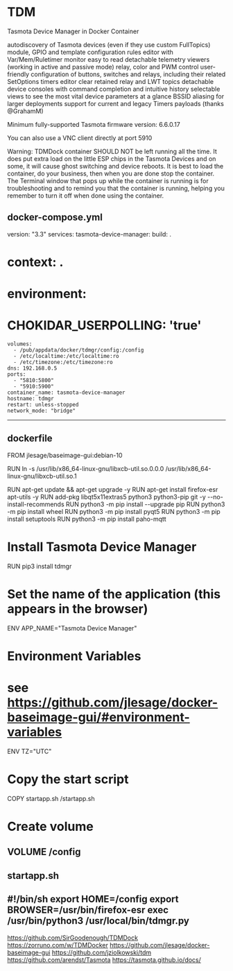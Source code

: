 # TDM
Tasmota Device Manager in Docker Container

autodiscovery of Tasmota devices (even if they use custom FullTopics)
module, GPIO and template configuration
rules editor with Var/Mem/Ruletimer monitor
easy to read detachable telemetry viewers (working in active and passive mode)
relay, color and PWM control
user-friendly configuration of buttons, switches and relays, including their related SetOptions
timers editor
clear retained relay and LWT topics
detachable device consoles with command completion and intuitive history
selectable views to see the most vital device parameters at a glance
BSSID aliasing for larger deployments
support for current and legacy Timers payloads (thanks @GrahamM)

Minimum fully-supported Tasmota firmware version: 6.6.0.17

You can also use a VNC client directly at port 5910

Warning:
TDMDock container SHOULD NOT be left running all the time. It does put extra load on the little ESP chips in the Tasmota Devices and on some, it will cause ghost switching and device reboots. It is best to load the container, do your business, then when you are done stop the container. The Terminal window that pops up while the container is running is for troubleshooting and to remind you that the container is running, helping you remember to turn it off when done using the container.

docker-compose.yml
---------------------------------------------------------------------------------------------------
version: "3.3"
services:
  tasmota-device-manager:
    build: .
#    context: .
#    environment:
#      CHOKIDAR_USERPOLLING: 'true'
    volumes:
      - /pub/appdata/docker/tdmgr/config:/config
      - /etc/localtime:/etc/localtime:ro
      - /etc/timezone:/etc/timezone:ro
    dns: 192.168.0.5
    ports:
      - "5810:5800"
      - "5910:5900"
    container_name: tasmota-device-manager
    hostname: tdmgr
    restart: unless-stopped
    network_mode: "bridge"
---------------------------------------------------------------------------------------------------

dockerfile
---------------------------------------------------------------------------------------------------
FROM jlesage/baseimage-gui:debian-10

RUN ln -s /usr/lib/x86_64-linux-gnu/libxcb-util.so.0.0.0 /usr/lib/x86_64-linux-gnu/libxcb-util.so.1

RUN apt-get update && apt-get upgrade -y
RUN apt-get install firefox-esr apt-utils -y
RUN add-pkg libqt5x11extras5 python3 python3-pip git -y --no-install-recommends
RUN python3 -m pip install --upgrade pip
RUN python3 -m pip install wheel
RUN python3 -m pip install pyqt5
RUN python3 -m pip install setuptools
RUN python3 -m pip install paho-mqtt

# Install Tasmota Device Manager
RUN pip3 install tdmgr

# Set the name of the application (this appears in the browser)
ENV APP_NAME="Tasmota Device Manager"

# Environment Variables
# see https://github.com/jlesage/docker-baseimage-gui/#environment-variables
ENV TZ="UTC"

# Copy the start script
COPY startapp.sh /startapp.sh

# Create volume
VOLUME /config
---------------------------------------------------------------------------------------------------

startapp.sh
---------------------------------------------------------------------------------------------------
#!/bin/sh
export HOME=/config
export BROWSER=/usr/bin/firefox-esr
exec /usr/bin/python3 /usr/local/bin/tdmgr.py
---------------------------------------------------------------------------------------------------


https://github.com/SirGoodenough/TDMDock
https://zorruno.com/w/TDMDocker
https://github.com/jlesage/docker-baseimage-gui
https://github.com/jziolkowski/tdm
https://github.com/arendst/Tasmota
https://tasmota.github.io/docs/
